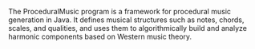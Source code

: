 The ProceduralMusic program is a framework for procedural music generation in Java. It defines musical structures such as notes, chords, scales, and qualities, and uses them to algorithmically build and analyze harmonic components based on Western music theory.
